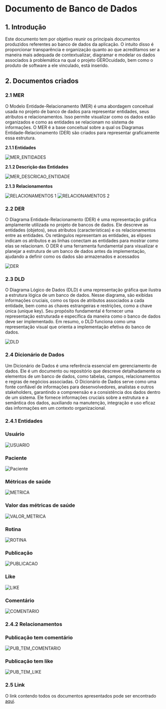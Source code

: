 # <strong> Documento de Banco de Dados </strong>

## <strong> 1. Introdução </strong>
<p>
Este documento tem por objetivo reunir os principais documentos produzidos referentes ao banco de dados da aplicação. O intuito disso é proporcionar transparência e organização quanto ao que acreditamos ser a maneira mais adequada de contextualizar, diagramar e modelar os dados associados à problemática na qual o projeto GEROcuidado, bem como o produto de software a ele vinculado, está inserido.
</p>

## <strong> 2. Documentos criados </strong>

### <strong> 2.1 MER </strong>
<P> O Modelo Entidade-Relacionamento (MER) é uma abordagem conceitual usada no projeto de banco de dados para representar entidades, seus atributos e relacionamentos. Isso permite visualizar como os dados estão organizados e como as entidades se relacionam no sistema de informações. O MER é a base conceitual sobre a qual os Diagramas Entidade-Relacionamento (DER) são criados para representar graficamente essa estrutura.</P>

**<strong> 2.1.1 Entidades </strong>**

![MER_ENTIDADES](/docs/assets/imagens/banco_de_dados/MER/MER_ENTIDADES.png)

**<strong> 2.1.2 Descrição das Entidades </strong>**

![MER_DESCRICAO_ENTIDADE](/docs/assets/imagens/banco_de_dados/MER/DESCRICAO_ENTIDADE.png)

**<strong> 2.1.3 Relacionamentos </strong>**

![RELACIONAMENTOS 1](/docs/assets/imagens/banco_de_dados/MER/RELACIONAMENTOS1.png)
![RELACIONAMENTOS 2](/docs/assets/imagens/banco_de_dados/MER/RELACIONAMENTOS2.png)

### <strong> 2.2 DER </strong>

<p>O Diagrama Entidade-Relacionamento (DER) é uma representação gráfica amplamente utilizada no projeto de bancos de dados. Ele descreve as entidades (objetos), seus atributos (características) e os relacionamentos entre as entidades. Os retângulos representam as entidades, as elipses indicam os atributos e as linhas conectam as entidades para mostrar como elas se relacionam. O DER é uma ferramenta fundamental para visualizar e planejar a estrutura de um banco de dados antes da implementação, ajudando a definir como os dados são armazenados e acessados </p>

![DER](/docs/assets/imagens/banco_de_dados/DER.png)

### <strong> 2.3 DLD </strong>

<p> 
O Diagrama Lógico de Dados (DLD) é uma representação gráfica que ilustra a estrutura lógica de um banco de dados. Nesse diagrama, são exibidas informações cruciais, como os tipos de atributos associados a cada entidade, bem como as chaves estrangeiras e restrições, como a chave única (unique key). Seu propósito fundamental é fornecer uma representação estruturada e específica da maneira como o banco de dados deve ser implementado. Em resumo, o DLD funciona como uma representação visual que orienta a implementação efetiva do banco de dados.</p>

![DLD](/docs/assets/imagens/banco_de_dados/DLD.png)

### <strong> 2.4 Dicionário de Dados </strong>

<p>
Um Dicionário de Dados é uma referência essencial em gerenciamento de dados. Ele é um documento ou repositório que descreve detalhadamente os elementos de um banco de dados, como tabelas, campos, relacionamentos e regras de negócios associadas. O Dicionário de Dados serve como uma fonte confiável de informações para desenvolvedores, analistas e outros stakeholders, garantindo a compreensão e a consistência dos dados dentro de um sistema. Ele fornece informações cruciais sobre a estrutura e a semântica dos dados, auxiliando na manutenção, integração e uso eficaz das informações em um contexto organizacional.
</p>

### <strong> 2.4.1 Entidades </strong>
### Usuário
![USUARIO](/docs/assets/imagens/banco_de_dados/dicionario_de_dados/USUARIO.png)

### Paciente
![Paciente](/docs/assets/imagens/banco_de_dados/dicionario_de_dados/PACIENTE.png)

### Métricas de saúde
![METRICA](/docs/assets/imagens/banco_de_dados/dicionario_de_dados/METRICA_SAUDE.png)

### Valor das métricas de saúde
![VALOR_METRICA](/docs/assets/imagens/banco_de_dados/dicionario_de_dados/VALOR_METRICA.png)

### Rotina
![ROTINA](/docs/assets/imagens/banco_de_dados/dicionario_de_dados/ROTINA.png)

### Publicação
![PUBLICACAO](/docs/assets/imagens/banco_de_dados/dicionario_de_dados/PUBLICACAO.png)

### Like 
![LIKE](/docs/assets/imagens/banco_de_dados/dicionario_de_dados/LIKE.png)

### Comentário 
![COMENTARIO](/docs/assets/imagens/banco_de_dados/dicionario_de_dados/COMENTARIO.png)


### <strong> 2.4.2 Relacionamentos </strong>
### Publicação tem comentário
![PUB_TEM_COMENTARIO](/docs/assets/imagens/banco_de_dados/dicionario_de_dados/RELACIONAMENTO_COMENTARIO.png)

### Publicação tem like
![PUB_TEM_LIKE](/docs/assets/imagens/banco_de_dados/dicionario_de_dados/RELACIONAMENTO_LIKE.png)

### <strong> 2.5 Link </strong>

O link contendo todos os documentos apresentados pode ser encontrado [aqui](https://docs.google.com/document/d/1Xqe3WFQjvw8OYEYdntZAu6HedWevR1Rj66IXbBPaCsA/edit).
